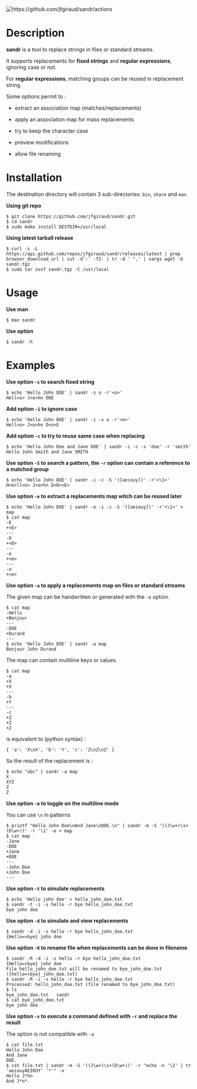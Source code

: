![<https://github.com/jfgiraud/sandr/actions>](https://img.shields.io/github/actions/workflow/status/jfgiraud/sandr/main.yml?label=CI)

# Description

**sandr** is a tool to replace strings in files or standard streams.

It supports replacements for **fixed strings** and **regular
expressions**, ignoring case or not.

For **regular expressions**, matching groups can be reused in
replacement string.

Some options permit to :

-   extract an association map (matches/replacements)

-   apply an association map for mass replacements

-   try to keep the character case

-   preview modifications

-   allow file renaming

# Installation

The destination directory will contain 3 sub-directories: `bin`, `share`
and `man`.

**Using git repo**

    $ git clone https://github.com/jfgiraud/sandr.git
    $ cd sandr
    $ sudo make install DESTDIR=/usr/local

**Using latest tarball release**

    $ curl -s -L https://api.github.com/repos/jfgiraud/sandr/releases/latest | grep browser_download_url | cut -d':' -f2- | tr -d ' ",' | xargs wget -O sandr.tgz
    $ sudo tar zxvf sandr.tgz -C /usr/local

# Usage

**Use man**

    $ man sandr

**Use option**

    $ sandr -h

# Examples

**Use option `-s` to search fixed string**

    $ echo 'Hello John DOE' | sandr -s o -r'<o>'
    Hell<o> J<o>hn DOE

**Add option `-i` to ignore case**

    $ echo 'Hello John DOE' | sandr -i -s o -r'<o>'
    Hell<o> J<o>hn D<o>E

**Add option `-c` to try to reuse same case when replacing**

    $ echo 'Hello John Doe and Jane DOE' | sandr -i -c -s 'doe' -r 'smith'
    Hello John Smith and Jane SMITH

**Use option `-S` to search a pattern, the `-r` option can contain a
reference to a matched group**

    $ echo 'Hello John DOE' | sandr -i -c -S '([aeiouy])' -r'<\1>'
    H<e>ll<o> J<o>hn D<O><E>

**Use option `-e` to extract a replacements map witch can be reused
later**

    $ echo 'Hello John DOE' | sandr -e -i -c -S '([aeiouy])' -r'<\1>' > map
    $ cat map
    -E
    +<E>
    ---
    -O
    +<O>
    ---
    -e
    +<e>
    ---
    -o
    +<o>

**Use option `-a` to apply a replacements map on files or standard
streams**

The given map can be handwritten or generated with the `-e` option.

    $ cat map
    -Hello
    +Bonjour
    ---
    -DOE
    +Durand
    ---
    $ echo 'Hello John DOE' | sandr -a map
    Bonjour John Durand

The map can contain multiline keys or values.

    $ cat map
    -a
    +X
    +X
    ---
    -b
    +Y
    ---
    -c
    +Z
    +Z
    +Z

is equivalent to (python syntax) :

    { 'a': 'X\nX', 'b': 'Y', 'c': 'Z\nZ\nZ' }

So the result of the replacement is :

    $ echo "abc" | sandr -a map
    X
    XYZ
    Z
    Z

**Use option `-m` to toggle **on** the multiline mode**

You can use `\n` in patterns

    $ printf "Hello John Doe\nAnd Jane\nDOE.\n" | sandr -m -S '((J\w+)\s+(D\w+))' -r '\1' -e > map
    $ cat map
    -Jane
    -DOE
    +Jane
    +DOE
    ---
    -John Doe
    +John Doe
    ---

**Use option `-t` to simulate replacements**

    $ echo 'Hello john doe' > hello_john_doe.txt
    $ sandr -t -i -s hello -r bye hello_john_doe.txt
    bye john doe

**Use option `-d` to simulate and view replacements**

    $ sandr -d -i -s hello -r bye hello_john_doe.txt
    {Hello=>bye} john doe

**Use option `-R` to rename file when replacements can be done in
filename**

    $ sandr -R -d -i -s hello -r bye hello_john_doe.txt
    {Hello=>bye} john doe
    File hello_john_doe.txt will be renamed to bye_john_doe.txt ({hello=>bye}_john_doe.txt)
    $ sandr -R -i -s hello -r bye hello_john_doe.txt
    Processed: hello_john_doe.txt (file renamed to bye_john_doe.txt)
    $ ls
    bye_john_doe.txt   sandr
    $ cat bye_john_doe.txt
    bye john doe

**Use option `-x` to execute a command defined with `-r` and replace the
result**

The option is not compatible with `-a`

    $ cat file.txt
    Hello John Doe
    And Jane
    DOE.
    $ cat file.txt | sandr -m -S '((J\w+)\s+(D\w+))' -r "echo -n '\2' | tr 'aeiouyAEIOUY' '*'" -x
    Hello J*hn
    And J*n*.
